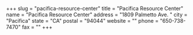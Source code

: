 +++
slug = "pacifica-resource-center"
title = "Pacifica Resource Center"
name = "Pacifica Resource Center"
address = "1809 Palmetto Ave. "
city = "Pacifica"
state = "CA"
postal = "94044"
website = ""
phone = "650-738-7470"
fax = ""
+++
